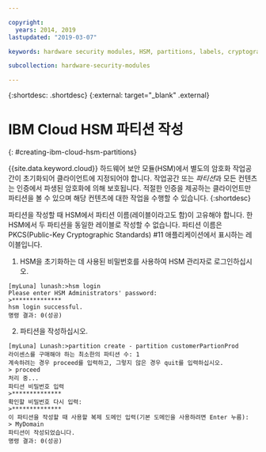 ```yaml
---

copyright:
  years: 2014, 2019
lastupdated: "2019-03-07"

keywords: hardware security modules, HSM, partitions, labels, cryptographic, keys,

subcollection: hardware-security-modules

---
```


{:shortdesc: .shortdesc}
{:external: target="_blank" .external}

# IBM Cloud HSM 파티션 작성
{: #creating-ibm-cloud-hsm-partitions}

{{site.data.keyword.cloud}} 하드웨어 보안 모듈(HSM)에서 별도의 암호화 작업공간이 초기화되어 클라이언트에 지정되어야 합니다. 작업공간 또는 *파티션*과 모든 컨텐츠는 인증에서 파생된 암호화에 의해 보호됩니다. 적절한 인증을 제공하는 클라이언트만 파티션을 볼 수 있으며 해당 컨텐츠에 대한 작업을 수행할 수 있습니다.
{:shortdesc}

파티션을 작성할 때 HSM에서 파티션 이름(레이블이라고도 함)이 고유해야 합니다. 한 HSM에서 두 파티션을 동일한 레이블로 작성할 수 없습니다. 파티션 이름은 PKCS(Public-Key Cryptographic Standards) #11 애플리케이션에서 표시하는 레이블입니다.

1. HSM을 초기화하는 데 사용된 비밀번호를 사용하여 HSM 관리자로 로그인하십시오.
```
[myLuna] lunash:>hsm login
Please enter HSM Administrators' password:
>**************
hsm login successful.
명령 결과: 0(성공)
```
2. 파티션을 작성하십시오.
```
[myLuna] Lunash:>partition create - partition customerPartionProd
라이센스를 구매해야 하는 최소한의 파티션 수: 1
계속하려는 경우 proceed를 입력하고, 그렇지 않은 경우 quit를 입력하십시오.
> proceed
처리 중...
파티션 비밀번호 입력
>**************
확인할 비밀번호 다시 입력:
>**************
이 파티션을 작성할 때 사용할 복제 도메인 입력(기본 도메인을 사용하려면 Enter 누름):
> MyDomain
파티션이 작성되었습니다.
명령 결과: 0(성공)
```
